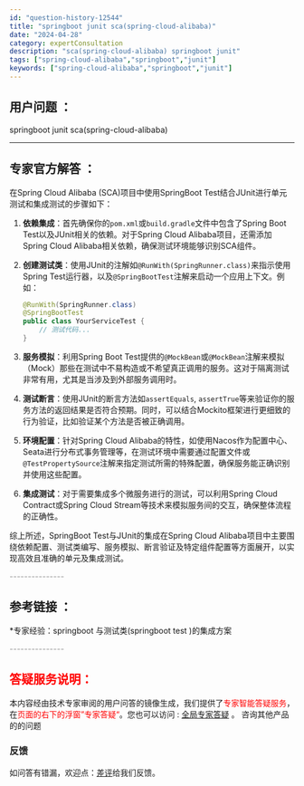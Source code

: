 ```yaml
---
id: "question-history-12544"
title: "springboot junit sca(spring-cloud-alibaba)"
date: "2024-04-28"
category: expertConsultation
description: "sca(spring-cloud-alibaba) springboot junit"
tags: ["spring-cloud-alibaba","springboot","junit"]
keywords: ["spring-cloud-alibaba","springboot","junit"]
---
```


## 用户问题 ： 
 springboot junit sca(spring-cloud-alibaba) 

---------------
## 专家官方解答 ：

在Spring Cloud Alibaba (SCA)项目中使用SpringBoot Test结合JUnit进行单元测试和集成测试的步骤如下：

1. **依赖集成**：首先确保你的`pom.xml`或`build.gradle`文件中包含了Spring Boot Test以及JUnit相关的依赖。对于Spring Cloud Alibaba项目，还需添加Spring Cloud Alibaba相关依赖，确保测试环境能够识别SCA组件。

2. **创建测试类**：使用JUnit的注解如`@RunWith(SpringRunner.class)`来指示使用Spring Test运行器，以及`@SpringBootTest`注解来启动一个应用上下文。例如：
   ```java
   @RunWith(SpringRunner.class)
   @SpringBootTest
   public class YourServiceTest {
       // 测试代码...
   }
   ```

3. **服务模拟**：利用Spring Boot Test提供的`@MockBean`或`@MockBean`注解来模拟（Mock）那些在测试中不易构造或不希望真正调用的服务。这对于隔离测试非常有用，尤其是当涉及到外部服务调用时。

4. **测试断言**：使用JUnit的断言方法如`assertEquals`, `assertTrue`等来验证你的服务方法的返回结果是否符合预期。同时，可以结合Mockito框架进行更细致的行为验证，比如验证某个方法是否被正确调用。

5. **环境配置**：针对Spring Cloud Alibaba的特性，如使用Nacos作为配置中心、Seata进行分布式事务管理等，在测试环境中需要通过配置文件或`@TestPropertySource`注解来指定测试所需的特殊配置，确保服务能正确识别并使用这些配置。

6. **集成测试**：对于需要集成多个微服务进行的测试，可以利用Spring Cloud Contract或Spring Cloud Stream等技术来模拟服务间的交互，确保整体流程的正确性。

综上所述，SpringBoot Test与JUnit的集成在Spring Cloud Alibaba项目中主要围绕依赖配置、测试类编写、服务模拟、断言验证及特定组件配置等方面展开，以实现高效且准确的单元及集成测试。


<font color="#949494">---------------</font> 


## 参考链接 ：

*专家经验：springboot 与测试类(springboot test )的集成方案 


 <font color="#949494">---------------</font> 
 


## <font color="#FF0000">答疑服务说明：</font> 

本内容经由技术专家审阅的用户问答的镜像生成，我们提供了<font color="#FF0000">专家智能答疑服务</font>，在<font color="#FF0000">页面的右下的浮窗”专家答疑“</font>。您也可以访问 : [全局专家答疑](https://opensource.alibaba.com/chatBot) 。 咨询其他产品的的问题

### 反馈
如问答有错漏，欢迎点：[差评](https://ai.nacos.io/user/feedbackByEnhancerGradePOJOID?enhancerGradePOJOId=12637)给我们反馈。
